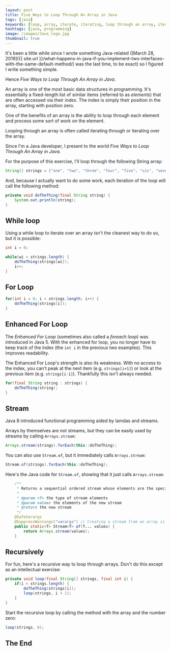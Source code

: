 ```yaml
---
layout: post
title: Five Ways to Loop Through An Array in Java
tags: [java]
keywords: [loop, array, iterate, iterating, loop through an array, iterate though an array, iterate over an array]
hashtags: [java, programming]
image: /images/Java_logo.jpg
thumbnail: true
---
```


It's been a little while since I wrote something Java-related ([March 28, 2019]({{ site.url }}/what-happens-in-java-if-you-implement-two-interfaces-with-the-same-default-method/) was the last time, to be exact) so I figured I write something simple.

Hence *Five Ways to Loop Through An Array in Java*.

An array is one of the most basic data structures in programming. It's essentially a fixed-length list of similar items (referred to as *elements*) that are often accessed via their *index*. The index is simply their position in the array, starting with position zero.

One of the benefits of an array is the ability to loop through each element and process some sort of work on the element.

Looping through an array is often called iterating through or iterating over the array. 

Since I'm a Java developer, I present to the world *Five Ways to Loop Through An Array in Java*.

For the purpose of this exercise, I'll loop through the following String array:

```java
String[] strings = {"one", "two", "three", "four", "five", "six", "seven", "eight", "nine", "ten"};
```

And, because I actually want to do some work, each iteration of the loop will call the following method:

```java
private void doTheThing(final String string) {
    System.out.println(string);
}
```

## While loop

Using a while loop to iterate over an array isn't the cleanest way to do so, but it is possible:

```java
int i = 0;

while(wi < strings.length) {
    doTheThing(strings[wi]);
    i++;
}
```

## For Loop

```java
for(int i = 0; i < strings.length; i++) {
    doTheThing(strings[i]);
}
```

## Enhanced For Loop

The *Enhanced For Loop* (sometimes also called a *foreach loop*) was introduced in Java 5. With the enhanced for loop, you no longer have to keep track of the index (the `int i` in the previous two examples). This improves readability.

The Enhanced For Loop's strength is also its weakness. With no access to the index, you can't peak at the next item (e.g. `strings[i+1]`) or look at the previous item (e.g. `strings[i-1]`). Thankfully this isn't always needed.

```java
for(final String string : strings) {
    doTheThing(string);
}
```

## Stream

Java 8 introduced functional programming aided by lamdas and streams.

Arrays by themselves are not streams, but they can be easily used by streams by calling `Arrays.stream`:

```java
Arrays.stream(strings).forEach(this::doTheThing);
```

You can also use `Stream.of`, but it immediately calls `Arrays.stream`:

```java
Stream.of(strings).forEach(this::doTheThing);
```

Here's the Java code for `Stream.of`, showing that it just calls `Arrays.stream`:

```java
    /**
     * Returns a sequential ordered stream whose elements are the specified values.
     *
     * @param <T> the type of stream elements
     * @param values the elements of the new stream
     * @return the new stream
     */
    @SafeVarargs
    @SuppressWarnings("varargs") // Creating a stream from an array is safe
    public static<T> Stream<T> of(T... values) {
        return Arrays.stream(values);
    }
```

## Recursively

For fun, here's a recursive way to loop through arrays. Don't do this except as an intellectual exercise:

```java
private void loop(final String[] strings, final int i) {
    if(i < strings.length) {
        doTheThing(strings[i]);
        loop(strings, i + 1);
    }
}
```

Start the recursive loop by calling the method with the array and the number zero:

```java
loop(strings, 0);
```

## The End